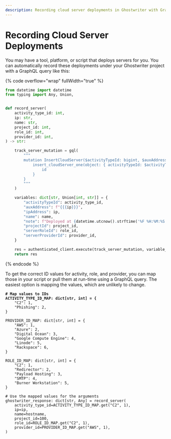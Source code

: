 ```yaml
---
description: Recording cloud server deployments in Ghostwriter with GraphQL
---
```


# Recording Cloud Server Deployments

You may have a tool, platform, or script that deploys servers for you. You can automatically record these deployments under your Ghostwriter project with a GraphQL query like this:

{% code overflow="wrap" fullWidth="true" %}
```python
from datetime import datetime
from typing import Any, Union, 


def record_server(
    activity_type_id: int,
    ip: str,
    name: str,
    project_id: int,
    role_id: int,
    provider_id: int,
) -> str:

    track_server_mutation = gql(
        """
        mutation InsertCloudServer($activityTypeId: bigint, $auxAddress: [inet], $ipAddress: inet, $name: String, $note: String, $projectId: bigint, $serverRoleId: bigint, $serverProviderId: bigint) {
            insert_cloudServer_one(object: { activityTypeId: $activityTypeId, auxAddress: $auxAddress, ipAddress: $ipAddress, name: $name, note: $note, projectId: $projectId, serverRoleId: $serverRoleId, serverProviderId: $serverProviderId }) {
                id
            }
        }
        """
    )

    variables: dict[str, Union[int, str]] = {
        "activityTypeId": activity_type_id,
        "auxAddress": f"{{{ip}}}",
        "ipAddress": ip,
        "name": name,
        "note": f"Deployed at {datetime.utcnow().strftime('%F %H:%M:%S')} UTC",
        "projectId": project_id,
        "serverRoleId": role_id,
        "serverProviderId": provider_id,
    }

    res = authenticated_client.execute(track_server_mutation, variable_values=variables)
    return res
```
{% endcode %}

To get the correct ID values for activity, role, and provider, you can map those in your script or pull them at run-time using a GraphQL query. The easiest option is mapping the values, which are unlikely to change.

<pre class="language-python" data-overflow="wrap" data-full-width="true"><code class="lang-python"><strong># Map values to IDs
</strong><strong>ACTIVITY_TYPE_ID_MAP: dict[str, int] = {
</strong>    "C2": 1,
    "Phishing": 2,
}

PROVIDER_ID_MAP: dict[str, int] = {
    "AWS": 1,
    "Azure": 2,
    "Digital Ocean": 3,
    "Google Compute Engine": 4,
    "Linode": 5,
    "Rackspace": 6,
}

ROLE_ID_MAP: dict[str, int] = {
    "C2": 1,
    "Redirector": 2,
    "Payload Hosting": 3,
    "SMTP": 4,
    "Burner Workstation": 5,
}

# Use the mapped values for the arguments
ghostwriter_response: dict[str, Any] = record_server(
    activity_type_id=ACTIVITY_TYPE_ID_MAP.get("C2", 1),
    ip=ip,
    name=hostname,
    project_id=100,
    role_id=ROLE_ID_MAP.get("C2", 1),
    provider_id=PROVIDER_ID_MAP.get("AWS", 1),
)

</code></pre>
